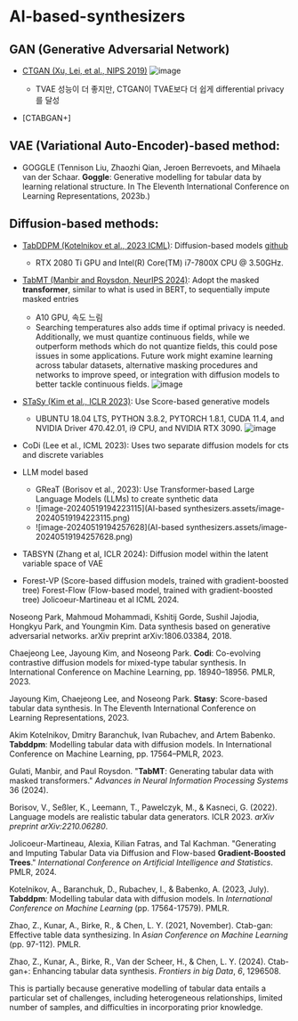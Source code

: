 # AI-based-synthesizers  

## GAN (Generative Adversarial Network)
- [CTGAN (Xu, Lei, et al., NIPS 2019)](https://arxiv.org/pdf/1907.00503)
  ![image](https://github.com/soyul5458/AI-based-synthesizers/assets/54921677/24a6e327-153f-4636-bb4d-01d2263d0f5e)
  -  TVAE 성능이 더 좋지만, CTGAN이 TVAE보다 더 쉽게 differential privacy를 달성  

- [CTABGAN+]


## VAE (Variational Auto-Encoder)-based method: 
  - GOGGLE (Tennison Liu, Zhaozhi Qian, Jeroen Berrevoets, and Mihaela van der Schaar. **Goggle**: Generative modelling for tabular data by learning relational structure. In The Eleventh International Conference on Learning Representations, 2023b.)

## Diffusion-based methods: 


  - [TabDDPM (Kotelnikov et al., 2023 ICML)](https://proceedings.mlr.press/v202/kotelnikov23a/kotelnikov23a.pdf): Diffusion-based models [github](https://github.com/yandex-research/tab-ddpm)
      - RTX 2080 Ti GPU and Intel(R) Core(TM) i7-7800X CPU @ 3.50GHz.
   
  - [TabMT (Manbir and Roysdon, NeurIPS 2024)](https://proceedings.neurips.cc/paper_files/paper/2023/file/90debc7cedb5cac83145fc8d18378dc5-Paper-Conference.pdf): Adopt the masked **transformer**, similar to what is used in BERT, to sequentially impute masked entries
      - A10 GPU, 속도 느림
      - Searching temperatures also adds time if optimal privacy is needed. Additionally, we must quantize continuous fields, while we outperform methods which do not quantize fields, this could pose issues in some applications. Future work might examine learning across tabular datasets, alternative masking procedures and networks to improve speed, or integration with diffusion models to better tackle continuous fields.
    ![image](https://github.com/soyul5458/AI-based-synthesizers/assets/54921677/219f7846-819e-4c0d-bffb-6d126ea328cf)

  - [STaSy (Kim et al., ICLR 2023)](https://openreview.net/pdf?id=1mNssCWt_v): Use  Score-based generative models
      - UBUNTU 18.04 LTS, PYTHON 3.8.2, PYTORCH 1.8.1, CUDA 11.4, and NVIDIA Driver 470.42.01, i9 CPU, and NVIDIA RTX 3090. 
     ![image](https://github.com/soyul5458/AI-based-synthesizers/assets/54921677/a8729679-2da5-4864-b859-193fccc977ae)
    
  - CoDi (Lee et al., ICML 2023): Uses two separate diffusion models for cts and discrete variables 
- LLM model based 
  - GReaT (Borisov et al., 2023): Use Transformer-based Large Language Models (LLMs) to create synthetic data 
  - ![image-20240519194223115](AI-based synthesizers.assets/image-20240519194223115.png)
  - ![image-20240519194257628](AI-based synthesizers.assets/image-20240519194257628.png)
-  TABSYN (Zhang et al, ICLR 2024): Diffusion model within the latent variable space of VAE
- Forest-VP (Score-based diffusion models, trained with gradient-boosted tree) Forest-Flow (Flow-based model, trained with gradient-boosted tree) Jolicoeur-Martineau et al ICML 2024. 


Noseong Park, Mahmoud Mohammadi, Kshitij Gorde, Sushil Jajodia, Hongkyu Park, and Youngmin Kim. Data synthesis based on generative adversarial networks. arXiv preprint arXiv:1806.03384, 2018.

Chaejeong Lee, Jayoung Kim, and Noseong Park. **Codi**: Co-evolving contrastive diffusion models for mixed-type tabular synthesis. In International Conference on Machine Learning, pp. 18940–18956. PMLR, 2023.

Jayoung Kim, Chaejeong Lee, and Noseong Park. **Stasy**: Score-based tabular data synthesis. In The Eleventh International Conference on Learning Representations, 2023.

Akim Kotelnikov, Dmitry Baranchuk, Ivan Rubachev, and Artem Babenko. **Tabddpm**: Modelling tabular data with diffusion models. In International Conference on Machine Learning, pp. 17564–PMLR, 2023.

Gulati, Manbir, and Paul Roysdon. "**TabMT**: Generating tabular data with masked transformers." *Advances in Neural Information Processing Systems* 36 (2024).

Borisov, V., Seßler, K., Leemann, T., Pawelczyk, M., & Kasneci, G. (2022). Language models are realistic tabular data generators. ICLR 2023. *arXiv preprint arXiv:2210.06280*. 

Jolicoeur-Martineau, Alexia, Kilian Fatras, and Tal Kachman. "Generating and Imputing Tabular Data via Diffusion and Flow-based **Gradient-Boosted Trees**." *International Conference on Artificial Intelligence and Statistics*. PMLR, 2024. 

Kotelnikov, A., Baranchuk, D., Rubachev, I., & Babenko, A. (2023, July). **Tabddpm**: Modelling tabular data with diffusion models. In *International Conference on Machine Learning* (pp. 17564-17579). PMLR.

Zhao, Z., Kunar, A., Birke, R., & Chen, L. Y. (2021, November). Ctab-gan: Effective table data synthesizing. In *Asian Conference on Machine Learning* (pp. 97-112). PMLR.

Zhao, Z., Kunar, A., Birke, R., Van der Scheer, H., & Chen, L. Y. (2024). Ctab-gan+: Enhancing tabular data synthesis. *Frontiers in big Data*, *6*, 1296508.

This is partially because generative modelling of tabular data entails a particular set of challenges, including heterogeneous relationships, limited number of samples, and difficulties in incorporating prior knowledge. 



